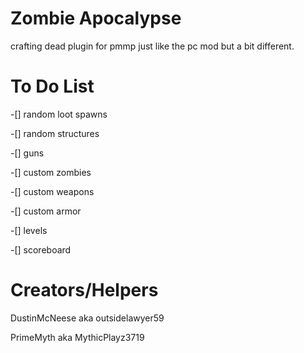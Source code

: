 # Zombie Apocalypse 
crafting dead plugin for pmmp 
just like the pc mod but a bit different.

# To Do List 
 -[] random loot spawns 

 -[] random structures 

 -[] guns 

 -[] custom zombies 

 -[] custom weapons 

 -[] custom armor 

 -[] levels 

 -[] scoreboard

# Creators/Helpers 
DustinMcNeese aka outsidelawyer59 

PrimeMyth aka MythicPlayz3719
